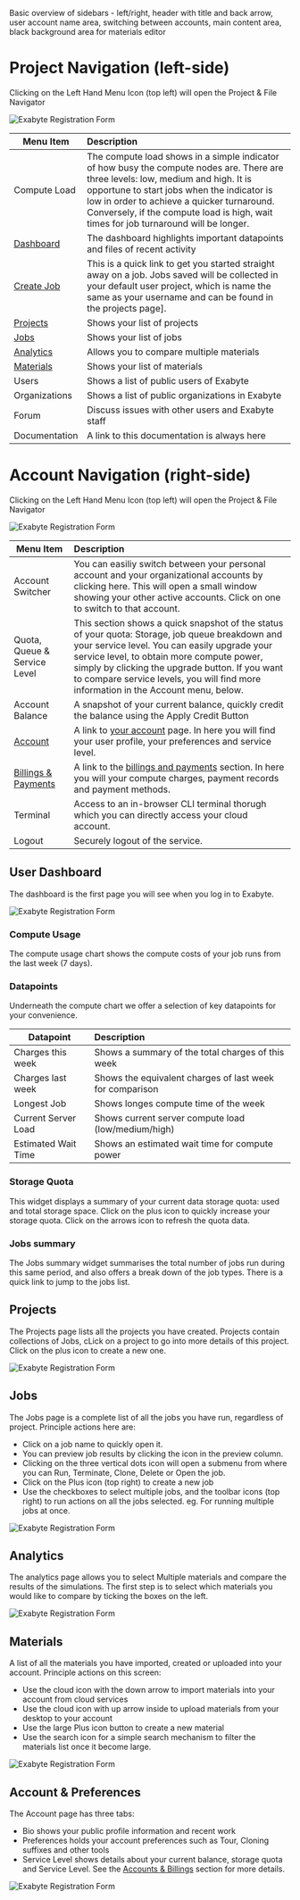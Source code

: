 <!-- TODO by DB -->

Basic overview of sidebars - left/right, header with title and back arrow, user account name area, switching between accounts, main content area, black background area for materials editor

# Project Navigation (left-side)
Clicking on the Left Hand Menu Icon (top left) will open the Project & File Navigator

![Exabyte Registration Form](../images/LeftNavigation.png "Projects")


| Menu Item                                     | Description
| -------------                                 |:-------------
| Compute Load                                  | The compute load shows in a simple indicator of how busy the compute nodes are. There are three levels: low, medium and high. It is opportune to start jobs when the indicator is low in order to achieve a quicker turnaround. Conversely, if the compute load is high, wait times for job turnaround will be longer.
| [Dashboard](ui-overview.md#dashboard)         | The dashboard highlights important datapoints and files of recent activity
| [Create Job](running-simulations.md)             | This is a quick link to get you started straight away on a job. Jobs saved will be collected in your default user project, which is name the same as your username and can be found in the projects page].
| [Projects](ui-overview.md#projects)           | Shows your list of projects
| [Jobs](ui-overview.md#jobs)                   | Shows your list of jobs
| [Analytics](ui-overview.md#analytics)         | Allows you to compare multiple materials
| [Materials](ui-overview.md#materials)         | Shows your list of materials
| Users                                         | Shows a list of public users of Exabyte
| Organizations                                 | Shows a list of public organizations in Exabyte
| Forum                                         | Discuss issues with other users and Exabyte staff
| Documentation                                 | A link to this documentation is always here



# Account Navigation (right-side)
Clicking on the Left Hand Menu Icon (top left) will open the Project & File Navigator

![Exabyte Registration Form](../images/RightNavigation.png "Account")

| Menu Item                         | Description
| -------------                     |:-------------
| Account Switcher                  | You can easiliy switch between your personal account and your organizational accounts by clicking here. This will open a small window showing your other active accounts. Click on one to switch to that account.
| Quota, Queue & Service Level      | This section shows a quick snapshot of the status of your quota: Storage, job queue breakdown and your service level. You can easily upgrade your service level, to obtain more compute power, simply by clicking the upgrade button. If you want to compare service levels, you will find more information in the Account menu, below.
| Account Balance                   | A snapshot of your current balance, quickly credit the balance using the Apply Credit Button
| [Account](../billing/settings-and-profile.md)                           | A link to [your account](../billing/settings-and-profile) page. In here you will find your user profile, your preferences and service level.
| [Billings & Payments](../billing/billing-and-payments.md)               | A link to the [billings and payments](../billing/billing-and-payments.md) section. In here you will your compute charges, payment records and payment methods.
| Terminal                          | Access to an in-browser CLI terminal thorugh which you can directly access your cloud account.
| Logout                            | Securely logout of the service.

## User Dashboard
The dashboard is the first page you will see when you log in to Exabyte.

![Exabyte Registration Form](../images/dashboard.png "Dashboard")

### Compute Usage
The compute usage chart shows the compute costs of your job runs from the last week (7 days).

### Datapoints
Underneath the compute chart we offer a selection of key datapoints for your convenience.


| Datapoint             | Description
| -------------         |:-------------
| Charges this week     | Shows a summary of the total charges of this week
| Charges last week     | Shows the equivalent charges of last week for comparison
| Longest Job           | Shows longes compute time of the week
| Current Server Load   | Shows current server compute load (low/medium/high)
| Estimated Wait Time   | Shows an estimated wait time for compute power

### Storage Quota
This widget displays a summary of your current data storage quota: used and total storage space. Click on the plus icon to quickly increase your storage quota. Click on the arrows icon to refresh the quota data.

### Jobs summary
The Jobs summary widget summarises the total number of jobs run during this same period, and also offers a break down of the job types. There is a quick link to jump to the jobs list.


## Projects
The Projects page lists all the projects you have created. Projects contain collections of Jobs, cLick on a project to go into more details of this project. Click on the plus icon to create a new one.

![Exabyte Registration Form](../images/Projects.png "Projects")

## Jobs
The Jobs page is a complete list of all the jobs you have run, regardless of project. Principle actions here are:

- Click on a job name to quickly open it.
- You can preview job results by clicking the icon in the preview column.
- Clicking on the three vertical dots icon will open a submenu from where you can Run, Terminate, Clone, Delete or Open the job.
- Click on the Plus icon (top right) to create a new job
- Use the checkboxes to select multiple jobs, and the toolbar icons (top right) to run actions on all the jobs selected. eg. For running multiple jobs at once.

![Exabyte Registration Form](../images/Jobs.png "Jobs")

## Analytics
The analytics page allows you to select Multiple materials and compare the results of the simulations. The first step is to select which materials you would like to compare by ticking the boxes on the left.

![Exabyte Registration Form](../images/Analytics.png "Analytics")

## Materials
A list of all the materials you have imported, created or uploaded into your account. Principle actions on this screen:

- Use the cloud icon with the down arrow to import materials into your account from cloud services
- Use the cloud icon with up arrow inside to upload materials from your desktop to your account
- Use the large Plus icon button to create a new material
- Use the search icon for a simple search mechanism to filter the materials list once it become large.

![Exabyte Registration Form](../images/Materials.png "Materials")

## Account & Preferences
The Account page has three tabs:

+ Bio shows your public profile information and recent work
+ Preferences holds your account preferences such as Tour, Cloning suffixes and other tools
+ Service Level shows details about your current balance, storage quota and Service Level. See the [Accounts & Billings](/getting-started/billing-overview.md) section for more details.

![Exabyte Registration Form](../images/Account.png "Account")
